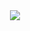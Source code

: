  <div align="center">
    <img src="https://github-readme-stats.vercel.app/api/top-langs/?username=Recognitions&theme=dracula">
</div>
